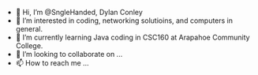 - 👋 Hi, I’m @SngleHanded, Dylan Conley
- 👀 I’m interested in coding, networking solutioins, and computers in general.
- 🌱 I’m currently learning Java coding in CSC160 at Arapahoe Community College.
- 💞️ I’m looking to collaborate on ...
- 📫 How to reach me ...

<!---
SngleHanded/SngleHanded is a ✨ special ✨ repository because its `README.md` (this file) appears on your GitHub profile.
You can click the Preview link to take a look at your changes.
--->
